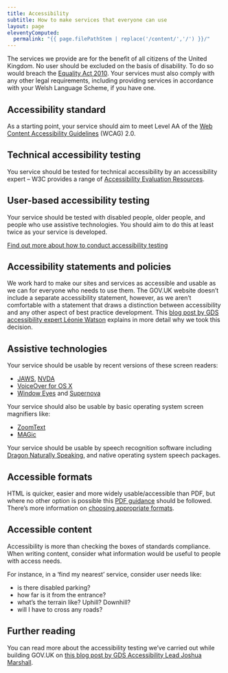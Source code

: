 ```yaml
---
title: Accessibility
subtitle: How to make services that everyone can use
layout: page
eleventyComputed:
  permalink: "{{ page.filePathStem | replace('/content/','/') }}/"
---
```


The services we provide are for the benefit of all citizens of the United Kingdom. No user should be excluded on the basis of disability. To do so would breach the [Equality Act 2010](http://www.legislation.gov.uk/ukpga/2010/15/contents). Your services must also comply with any other legal requirements, including providing services in accordance with your Welsh Language Scheme, if you have one.

## Accessibility standard

As a starting point, your service should aim to meet Level AA of the [Web Content Accessibility Guidelines](http://www.w3.org/WAI/intro/wcag.php) (WCAG) 2.0.

## Technical accessibility testing

You service should be tested for technical accessibility by an accessibility expert – W3C provides a range of [Accessibility Evaluation Resources](http://www.w3.org/WAI/eval/Overview.html).

## User-based accessibility testing

Your service should be tested with disabled people, older people, and people who use assistive technologies. You should aim to do this at least twice as your service is developed.

[Find out more about how to conduct accessibility testing](/version-1/guides/accessibility-testing/)

## Accessibility statements and policies

We work hard to make our sites and services as accessible and usable as we can for everyone who needs to use them. The GOV.UK website doesn’t include a separate accessibility statement, however, as we aren’t comfortable with a statement that draws a distinction between accessibility and any other aspect of best practice development. This [blog post by GDS accessibility expert Léonie Watson](https://gds.blog.gov.uk/2013/02/11/beyond-box-ticking/) explains in more detail why we took this decision.

## Assistive technologies

Your service should be usable by recent versions of these screen readers:

- [JAWS](http://www.freedomscientific.com/Products/Blindness/JAWS), [NVDA](http://www.nvaccess.org/)
- [VoiceOver for OS X](https://www.apple.com/accessibility/osx/voiceover/)
- [Window Eyes](http://www.gwmicro.com/Window-Eyes/) and [Supernova](http://www.yourdolphin.co.uk/productdetail.asp?id=5)

Your service should also be usable by basic operating system screen magnifiers like:

- [ZoomText](http://www.aisquared.com/zoomtext/)
- [MAGic](http://www.freedomscientific.com/Products/LowVIsion/MAGic)

Your service should be usable by speech recognition software including [Dragon Naturally Speaking](http://www.nuance.com/dragon/index.htm), and native operating system speech packages.

## Accessible formats

HTML is quicker, easier and more widely usable/accessible than PDF, but where no other option is possible this [PDF guidance](/version-1/guides/creating-accessible-pdfs/) should be followed. There’s more information on [choosing appropriate formats](/version-1/guides/choosing-appropriate-formats/).

## Accessible content

Accessibility is more than checking the boxes of standards compliance. When writing content, consider what information would be useful to people with access needs.

For instance, in a ‘find my nearest’ service, consider user needs like:

- is there disabled parking?
- how far is it from the entrance?
- what’s the terrain like? Uphill? Downhill?
- will I have to cross any roads?

## Further reading

You can read more about the accessibility testing we’ve carried out while building GOV.UK on [this blog post by GDS Accessibility Lead Joshua Marshall](https://gds.blog.gov.uk/2012/01/20/user-testing-accessibility/).
